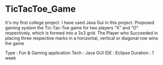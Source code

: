 # TicTacToe_Game
It's my first college project.
I have used Java Gui in this project.
Proposed gaming system the Tic-Tac-Toe game for two players “X” and “O” respectively,
which is formed into a 3x3 grid. The Player who Succeeded 
in placing three respective marks in a horizontal, vertical or
diagonal row wins the game

Type : Fun & Gaming application
Tech : Java GUI
IDE : Eclipse
Duration : 1 week
